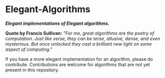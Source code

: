 # Elegant-Algorithms
**_Elegant implementations of Elegant algorithms._**

**Quote by Francis Sullivan:**
*"For me, great algorithms are the poetry of computation. Just like verse, they can be terse, allusive, dense, and even mysterious. But once unlocked they cast a brilliant new light on some aspect of computing."*

If you have a more elegant implementation for an algorithm, please do contribute. Contributions are welcome for algorithms that are not yet present in this repository.